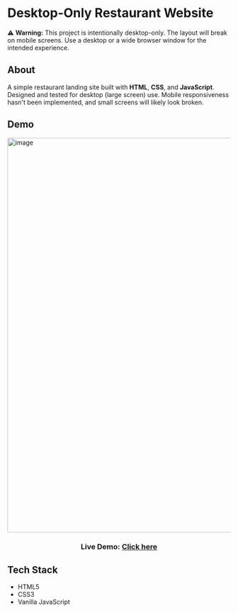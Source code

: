 # Desktop-Only Restaurant Website

⚠️ **Warning:** This project is intentionally desktop-only. The layout will break on mobile screens. Use a desktop or a wide browser window for the intended experience.

## About
A simple restaurant landing site built with **HTML**, **CSS**, and **JavaScript**. Designed and tested for desktop (large screen) use. Mobile responsiveness hasn't been implemented, and small screens will likely look broken.

## Demo
<img width="1918" height="891" alt="image" src="https://github.com/user-attachments/assets/c84dc0e0-2594-4f80-bcbd-38fa22889661" />

<h3 align="center">
  Live Demo: <a href="https://fadilahrahmadiah.github.io/restaurant-website/" target="_blank">Click here</a>
</h3>

## Tech Stack
- HTML5
- CSS3
- Vanilla JavaScript
